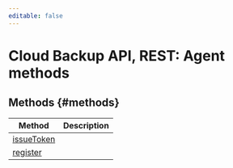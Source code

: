 ```yaml
---
editable: false
---
```


# Cloud Backup API, REST: Agent methods


## Methods {#methods}
Method | Description
--- | ---
[issueToken](issueToken.md) | 
[register](register.md) | 